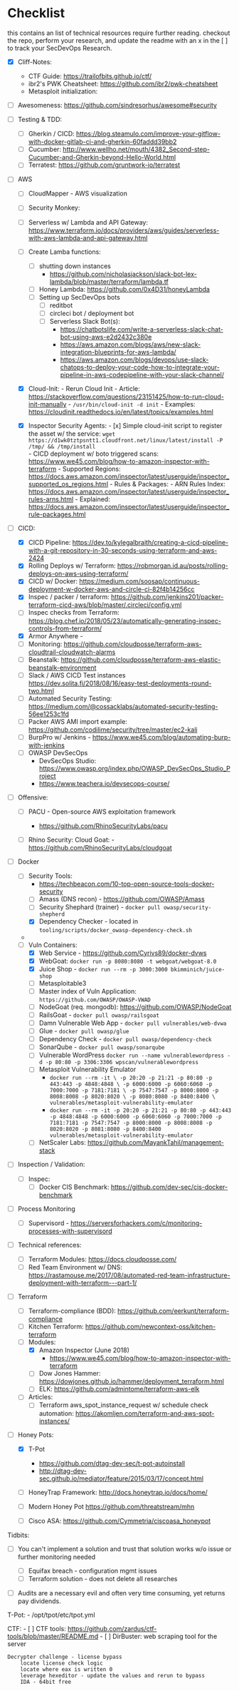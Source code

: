 # Checklist

this contains an list of technical resources require further reading.  checkout the repo, perform your research, and update the readme with an x in the [ ] to track your SecDevOps Research.

- [x] Cliff-Notes:
    - CTF Guide: https://trailofbits.github.io/ctf/
    - ibr2's PWK Cheatsheet: https://github.com/ibr2/pwk-cheatsheet
    - Metasploit initialization: <my doc link>
    
- [ ] Awesomeness: https://github.com/sindresorhus/awesome#security
- [ ] Testing & TDD: 
    - [ ] Gherkin / CICD:  https://blog.steamulo.com/improve-your-gitflow-with-docker-gitlab-ci-and-gherkin-60faddd39bb2
    - [ ] Cucumber: http://www.wellho.net/mouth/4382_Second-step-Cucumber-and-Gherkin-beyond-Hello-World.html
    - [ ] Terratest: https://github.com/gruntwork-io/terratest

- [ ] AWS 
    - [ ] CloudMapper - AWS visualization
    - [ ] Security Monkey:
    - [ ] Serverless w/ Lambda and API Gateway: https://www.terraform.io/docs/providers/aws/guides/serverless-with-aws-lambda-and-api-gateway.html
    - [ ] Create Lamba functions:
        - [ ] shutting down instances
            - https://github.com/nicholasjackson/slack-bot-lex-lambda/blob/master/terraform/lambda.tf
        - [ ] Honey Lambda: https://github.com/0x4D31/honeyLambda   
        - [ ] Setting up SecDevOps bots 
            - [ ] reditbot 
            - [ ] circleci bot / deployment bot 
            - [ ] Serverless Slack Bot(s):
                - https://chatbotslife.com/write-a-serverless-slack-chat-bot-using-aws-e2d2432c380e
                - https://aws.amazon.com/blogs/aws/new-slack-integration-blueprints-for-aws-lambda/
                - https://aws.amazon.com/blogs/devops/use-slack-chatops-to-deploy-your-code-how-to-integrate-your-pipeline-in-aws-codepipeline-with-your-slack-channel/
     - [x] Cloud-Init:
            - Rerun Cloud Init 
                - Article: https://stackoverflow.com/questions/23151425/how-to-run-cloud-init-manually
                - `/usr/bin/cloud-init -d init`
            - Examples: https://cloudinit.readthedocs.io/en/latest/topics/examples.html
            
    - [x] Inspector Security Agents:
            - [x] Simple cloud-init script to register the asset w/ the service:
                `wget https://d1wk0tztpsntt1.cloudfront.net/linux/latest/install -P /tmp/ && /tmp/install`    
            - CICD deployment w/ boto triggered scans: https://www.we45.com/blog/how-to-amazon-inspector-with-terraform
            - Supported Regions: https://docs.aws.amazon.com/inspector/latest/userguide/inspector_supported_os_regions.html
            - Rules & Packages: 
                - ARN Rules Index: https://docs.aws.amazon.com/inspector/latest/userguide/inspector_rules-arns.html
                - Explained: https://docs.aws.amazon.com/inspector/latest/userguide/inspector_rule-packages.html

- [ ] CICD:
    - [x] CICD Pipeline:                    https://dev.to/kylegalbraith/creating-a-cicd-pipeline-with-a-git-repository-in-30-seconds-using-terraform-and-aws-2424
    - [x] Rolling Deploys w/ Terraform:     https://robmorgan.id.au/posts/rolling-deploys-on-aws-using-terraform/
    - [x] CICD w/ Docker:                   https://medium.com/soosap/continuous-deployment-w-docker-aws-and-circle-ci-82f4b14256cc
    - [x] Inspec / packer / terraform:      https://github.com/jenkins201/packer-terraform-cicd-aws/blob/master/.circleci/config.yml
    - [ ] Inspec checks from Terraform:     https://blog.chef.io/2018/05/23/automatically-generating-inspec-controls-from-terraform/
    - [x] Armor Anywhere -  
    - [ ] Monitoring:                       https://github.com/cloudposse/terraform-aws-cloudtrail-cloudwatch-alarms 
    - [ ] Beanstalk:                        https://github.com/cloudposse/terraform-aws-elastic-beanstalk-environment
    - [ ] Slack / AWS CICD Test instances   https://dev.solita.fi/2018/08/16/easy-test-deployments-round-two.html
    - [ ] Automated Security Testing:       https://medium.com/@cossacklabs/automated-security-testing-56ee1253c1fd
    - [ ] Packer AWS AMI import example:    https://github.com/codilime/security/tree/master/ec2-kali  
    - [ ] BurpPro w/ Jenkins -              https://www.we45.com/blog/automating-burp-with-jenkins
    - [ ] OWASP DevSecOps 
        - DevSecOps Studio: https://www.owasp.org/index.php/OWASP_DevSecOps_Studio_Project
        - https://www.teachera.io/devsecops-course/
    

- [ ] Offensive:
  - [ ] PACU - Open-source AWS exploitation framework 
    - https://github.com/RhinoSecurityLabs/pacu
  - [ ] Rhino Security: Cloud Goat:
        - https://github.com/RhinoSecurityLabs/cloudgoat
        

- [ ] Docker 
    - [ ] Security Tools:
        - https://techbeacon.com/10-top-open-source-tools-docker-security
        - [ ] Amass (DNS recon) - https://github.com/OWASP/Amass
        - [ ] Security Shephard (trainer) - `docker pull owasp/security-shepherd`
        - [x] Dependency Checker - located in `tooling/scripts/docker_owasp-dependency-check.sh`
    - 
    - [ ]  Vuln Containers: 
        - [x] Web Service - https://github.com/Cyrivs89/docker-dvws 
        - [x] WebGoat: `docker run -p 8080:8080 -t webgoat/webgoat-8.0` 
        - [x] Juice Shop - `docker run --rm -p 3000:3000 bkimminich/juice-shop`
        - [ ] Metasploitable3 
        - [ ] Master index of Vuln Application: `https://github.com/OWASP/OWASP-VWAD`
        - [ ] NodeGoat (req. mongodb): https://github.com/OWASP/NodeGoat
        - [ ] RailsGoat - `docker pull owasp/railsgoat`
        - [ ] Damn Vulnerable Web App - `docker pull vulnerables/web-dvwa`
        - [ ] Glue - `docker pull owasp/glue`
        - [ ] Dependency Check - `docker pull owasp/dependency-check`
        - [ ] SonarQube - `docker pull owasp/sonarqube`
        - [ ] Vulnerable WordPress `docker run --name vulnerablewordpress -d -p 80:80 -p 3306:3306 wpscan/vulnerablewordpress`
        - [ ] Metasploit Vulnerability Emulator 
            - `docker run --rm -it \
              -p 20:20 -p 21:21 -p 80:80 -p 443:443 -p 4848:4848 \
              -p 6000:6000 -p 6060:6060 -p 7000:7000 -p 7181:7181 \
              -p 7547:7547 -p 8000:8000 -p 8008:8008 -p 8020:8020 \
              -p 8080:8080 -p 8400:8400 \
              vulnerables/metasploit-vulnerability-emulator`
            - `docker run --rm -it -p 20:20 -p 21:21 -p 80:80 -p 443:443 -p 4848:4848 -p 6000:6000 -p 6060:6060 -p 7000:7000 -p 7181:7181 -p 7547:7547 -p 8000:8000 -p 8008:8008 -p 8020:8020 -p 8081:8080 -p 8400:8400 vulnerables/metasploit-vulnerability-emulator`
        - [ ] NetScaler Labs: https://github.com/MayankTahil/management-stack
        
- [ ] Inspection / Validation: 
    - [ ] Inspec:
        - [ ] Docker CIS Benchmark: https://github.com/dev-sec/cis-docker-benchmark 

- [ ] Process Monitoring    
    - [ ] Supervisord - https://serversforhackers.com/c/monitoring-processes-with-supervisord
    
- [ ] Technical references:
    - [ ] Terraform Modules: https://docs.cloudposse.com/
    - [ ] Red Team Environment w/ DNS: https://rastamouse.me/2017/08/automated-red-team-infrastructure-deployment-with-terraform---part-1/

- [ ] Terraform 
    - [ ] Terraform-compliance (BDD): https://github.com/eerkunt/terraform-compliance
    - [ ] Kitchen Terraform: https://github.com/newcontext-oss/kitchen-terraform 
    - [ ] Modules: 
        - [x] Amazon Inspector (June 2018) 
            - https://www.we45.com/blog/how-to-amazon-inspector-with-terraform
        - [ ] Dow Jones Hammer: https://dowjones.github.io/hammer/deployment_terraform.html
        - [ ] ELK: https://github.com/admintome/terraform-aws-elk
    - [ ] Articles: 
        - [ ] Terraform aws_spot_instance_request w/ schedule check automation: https://akomljen.com/terraform-and-aws-spot-instances/
    
- [ ] Honey Pots:
    - [x] T-Pot 
        - https://github.com/dtag-dev-sec/t-pot-autoinstall
        - http://dtag-dev-sec.github.io/mediator/feature/2015/03/17/concept.html
    - [ ] HoneyTrap Framework: http://docs.honeytrap.io/docs/home/ 
    - [ ] Modern Honey Pot https://github.com/threatstream/mhn
    - [ ] Cisco ASA: https://github.com/Cymmetria/ciscoasa_honeypot


Tidbits: 
- [ ] You can't implement a solution and trust that solution works w/o issue or further monitoring needed
    - [ ] Equifax breach - configuration mgmt issues
    - [ ] Terraform solution - does not delete all researches
- [ ] Audits are a necessary evil and often very time consuming, yet returns pay dividends.  


T-Pot:
    - /opt/tpot/etc/tpot.yml
    
    
    
CTF:
    - [ ] CTF tools: https://github.com/zardus/ctf-tools/blob/master/README.md
    - [ ] DirBuster: web scraping tool for the server
    
    
    
    Decrypter challenge - license bypass
        locate license check logic
        locate where eax is written 0  
        leverage hexeditor - update the values and rerun to bypass
        IDA - 64bit free 